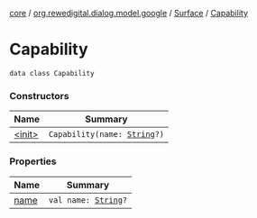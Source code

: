 [core](../../../index.md) / [org.rewedigital.dialog.model.google](../../index.md) / [Surface](../index.md) / [Capability](./index.md)

# Capability

`data class Capability`

### Constructors

| Name | Summary |
|---|---|
| [&lt;init&gt;](-init-.md) | `Capability(name: `[`String`](https://kotlinlang.org/api/latest/jvm/stdlib/kotlin/-string/index.html)`?)` |

### Properties

| Name | Summary |
|---|---|
| [name](name.md) | `val name: `[`String`](https://kotlinlang.org/api/latest/jvm/stdlib/kotlin/-string/index.html)`?` |

